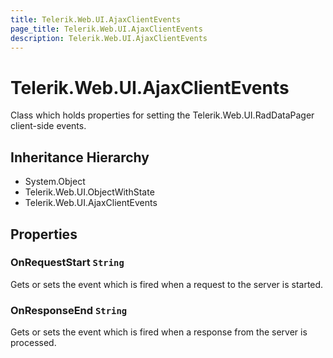 ```yaml
---
title: Telerik.Web.UI.AjaxClientEvents
page_title: Telerik.Web.UI.AjaxClientEvents
description: Telerik.Web.UI.AjaxClientEvents
---
```


# Telerik.Web.UI.AjaxClientEvents

Class which holds properties for setting the Telerik.Web.UI.RadDataPager client-side events.

## Inheritance Hierarchy

* System.Object
* Telerik.Web.UI.ObjectWithState
* Telerik.Web.UI.AjaxClientEvents

## Properties

###  OnRequestStart `String`

Gets or sets the event which is fired when a request
            to the server is started.

###  OnResponseEnd `String`

Gets or sets the event which is fired when a response
            from the server is processed.

